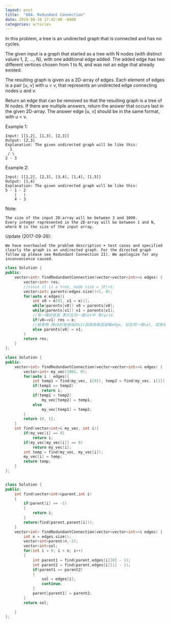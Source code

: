 ```yaml
---
layout: post
title:  "684. Redundant Connection"
date: 2019-08-18 17:42:00 -0400
categories: articles
---
```

In this problem, a tree is an undirected graph that is connected and has no cycles.

The given input is a graph that started as a tree with N nodes (with distinct values 1, 2, ..., N), with one additional edge added. The added edge has two different vertices chosen from 1 to N, and was not an edge that already existed.

The resulting graph is given as a 2D-array of edges. Each element of edges is a pair [u, v] with u < v, that represents an undirected edge connecting nodes u and v.

Return an edge that can be removed so that the resulting graph is a tree of N nodes. If there are multiple answers, return the answer that occurs last in the given 2D-array. The answer edge [u, v] should be in the same format, with u < v.

Example 1:
```
Input: [[1,2], [1,3], [2,3]]
Output: [2,3]
Explanation: The given undirected graph will be like this:
  1
 / \
2 - 3
```
Example 2:
```
Input: [[1,2], [2,3], [3,4], [1,4], [1,5]]
Output: [1,4]
Explanation: The given undirected graph will be like this:
5 - 1 - 2
    |   |
    4 - 3
```
Note:
```
The size of the input 2D-array will be between 3 and 1000.
Every integer represented in the 2D-array will be between 1 and N, where N is the size of the input array.
```
Update (2017-09-26):
```
We have overhauled the problem description + test cases and specified clearly the graph is an undirected graph. For the directed graph follow up please see Redundant Connection II). We apologize for any inconvenience caused.
```
```c++
class Solution {
public:
    vector<int> findRedundantConnection(vector<vector<int>>& edges) {
        vector<int> res;
        //since it is a tree, node size = |E|+1;
        vector<int> parents(edges.size()+1, 0);
        for(auto e:edges){
            int v0 = e[0], v1 = e[1];
            while(parents[v0]) v0 = parents[v0];
            while(parents[v1]) v1 = parents[v1];
            //有一樣的爸爸 表示在同一個set中 有cycle.
            if(v0==v1) res = e;
            //結束時 將v0的爸爸指向v1(因為兩者因這條edge, 拉在同一個set, 認爸爸)
            else parents[v0] = v1;
        }
        return res;
    }
};
```
```c++
class Solution {
public:
    vector<int> findRedundantConnection(vector<vector<int>>& edges) {
        vector<int> my_vec(1001, 0);
        for(auto i : edges){
            int temp1 = find(my_vec, i[0]), temp2 = find(my_vec, i[1]);
            if(temp1 == temp2)
                return i;
            if(temp1 < temp2)
                my_vec[temp2] = temp1;
            else
                my_vec[temp1] = temp2;
        }
        return {0, 1};
    }
    int find(vector<int>& my_vec, int i){
        if(my_vec[i] == 0)
            return i;
        if(my_vec[my_vec[i]] == 0)
            return my_vec[i];
        int temp = find(my_vec, my_vec[i]);
        my_vec[i] = temp;
        return temp;
    }
};
```
```c++

class Solution {
public:
    int find(vector<int>&parent,int i)
    {
        if(parent[i] == -1)
        {
            return i;
        }
        return(find(parent,parent[i]));
    }
    vector<int> findRedundantConnection(vector<vector<int>>& edges) {
        int n = edges.size();
        vector<int>parent(n,-1);
        vector<int>sol;
        for(int i = 0; i < n; i++)
        {
            int parent1 = find(parent,edges[i][0] - 1);
            int parent2 = find(parent,edges[i][1] - 1);
            if(parent1 == parent2)
            {
                sol = edges[i];
                continue;
            }
            parent[parent1] = parent2;
        }
        return sol;
            
    }
};
```